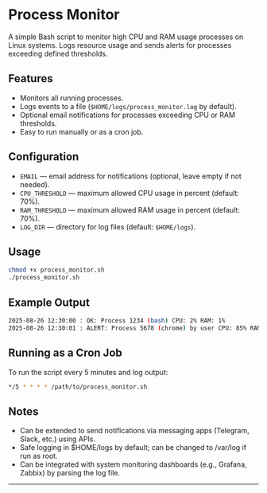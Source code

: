 # Process Monitor

A simple Bash script to monitor high CPU and RAM usage processes on Linux systems.
Logs resource usage and sends alerts for processes exceeding defined thresholds.

## Features
- Monitors all running processes.
- Logs events to a file (`$HOME/logs/process_monitor.log` by default).
- Optional email notifications for processes exceeding CPU or RAM thresholds.
- Easy to run manually or as a cron job.

## Configuration
- `EMAIL` — email address for notifications (optional, leave empty if not needed).
- `CPU_THRESHOLD` — maximum allowed CPU usage in percent (default: 70%).
- `RAM_THRESHOLD` — maximum allowed RAM usage in percent (default: 70%).
- `LOG_DIR` — directory for log files (default: `$HOME/logs`).

## Usage
```bash
chmod +x process_monitor.sh
./process_monitor.sh
```

## Example Output
```bash
2025-08-26 12:30:00 : OK: Process 1234 (bash) CPU: 2% RAM: 1%
2025-08-26 12:30:01 : ALERT: Process 5678 (chrome) by user CPU: 85% RAM: 72%!
```

## Running as a Cron Job
To run the script every 5 minutes and log output:
```bash
*/5 * * * * /path/to/process_monitor.sh
```

## Notes
- Can be extended to send notifications via messaging apps (Telegram, Slack, etc.) using APIs.
- Safe logging in $HOME/logs by default; can be changed to /var/log if run as root.
- Can be integrated with system monitoring dashboards (e.g., Grafana, Zabbix) by parsing the log file. 
---
